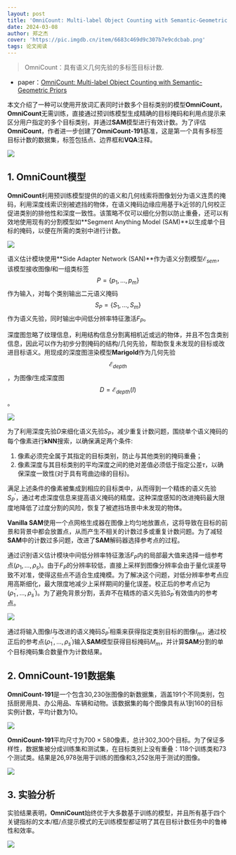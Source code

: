 ```yaml
---
layout: post
title: 'OmniCount: Multi-label Object Counting with Semantic-Geometric Priors'
date: 2024-03-08
author: 郑之杰
cover: 'https://pic.imgdb.cn/item/6683c469d9c307b7e9cdcbab.png'
tags: 论文阅读
---
```


> OmniCount：具有语义几何先验的多标签目标计数.

- paper：[OmniCount: Multi-label Object Counting with Semantic-Geometric Priors](https://arxiv.org/abs/2403.05435)

本文介绍了一种可以使用开放词汇表同时计数多个目标类别的模型**OmniCount**，**OmniCount**无需训练，直接通过预训练模型生成精确的目标掩码和利用点提示来区分用户指定的多个目标类别，并通过**SAM**模型进行有效计数。为了评估**OmniCount**，作者进一步创建了**OmniCount-191**基准，这是第一个具有多标签目标计数的数据集，标签包括点、边界框和**VQA**注释。

![](https://pic.imgdb.cn/item/66850e67d9c307b7e90b914b.png)

## 1. OmniCount模型

**OmniCount**利用预训练模型提供的的语义和几何线索将图像划分为语义连贯的掩码，利用深度线索识别被遮挡的物体，在语义掩码边缘应用基于k近邻的几何校正促进类别的排他性和深度一致性。该策略不仅可以细化分割以防止重叠，还可以有效地使用现有的分割模型如**Segment Anything Model (SAM)**以生成单个目标的掩码，以便在所需的类别中进行计数。

![](https://pic.imgdb.cn/item/66850f55d9c307b7e90d89c8.png)

语义估计模块使用**Side Adapter Network (SAN)**作为语义分割模型$\mathcal{E}_{sem}$，该模型接收图像$I$和一组类标签$$P = \{p_1,...,p_m\}$$作为输入，对每个类别输出二元语义掩码$$S_P = \{S_1,...,S_m\}$$作为语义先验，同时输出中间低分辨率特征激活$F_P$。

深度图忽略了纹理信息，利用结构信息分割离相机近或远的物体，并且不包含类别信息，因此可以作为初步分割掩码的结构/几何先验，帮助恢复未发现的目标或改进目标语义。用现成的深度图渲染模型**Marigold**作为几何先验$$\mathcal{E}_{depth}$$，为图像$I$生成深度图$$D = \mathcal{E}_{depth}(I)$$。

![](https://pic.imgdb.cn/item/668511cbd9c307b7e91380c1.png)

为了利用深度先验$D$来细化语义先验$S_P$，减少重复计数问题，围绕单个语义掩码的每个像素进行**kNN**搜索，以确保满足两个条件:
1. 像素必须完全属于其指定的目标类别，防止与其他类别的掩码重叠；
2. 像素深度与其目标类别的平均深度之间的绝对差值必须低于指定公差$τ$，以确保深度一致性(对于具有弯曲边缘的目标)。

满足上述条件的像素被集成到相应的目标类中，从而得到一个精炼的语义先验$S_P^\prime$，通过考虑深度信息来提高语义掩码的精度。这种深度感知的改进掩码最大限度地降低了过度分割的风险，恢复了被遮挡场景中未发现的物体。

**Vanilla SAM**使用一个点网格生成器在图像上均匀地放置点，这将导致在目标的前景和背景中都会放置点，从而产生不相关的计数过多或重复计数问题。为了减轻**SAM**中的计数过多问题，改进了**SAM**解码器选择参考点的过程。

通过识别语义估计模块中间低分辨率特征激活$F_P$内的局部最大值来选择一组参考点$(\rho_1,...,\rho_s)$。由于$F_P$的分辨率较低，直接上采样到图像分辨率会由于量化误差导致不对准，使得这些点不适合生成掩模。为了解决这个问题，对低分辨率参考点应用高斯细化，最大限度地减少上采样期间的量化误差。校正后的参考点记为$(\rho_1^\prime,...,\rho_s^\prime)$。为了避免背景分割，丢弃不在精炼的语义先验$S_P^\prime$有效值内的参考点。

![](https://pic.imgdb.cn/item/668513e6d9c307b7e91909b0.png)

通过将输入图像$I$与改进的语义掩码$S_P^\prime$相乘来获得指定类别目标的图像$I_m$，通过校正后的参考点$(\rho_1^\prime,...,\rho_s^\prime)$输入**SAM**模型获得目标掩码$M_m$，并计算**SAM**分割的单个目标掩码集合数量作为计数结果。

## 2. OmniCount-191数据集

**OmniCount-191**是一个包含30,230张图像的新数据集，涵盖191个不同类别，包括厨房用具、办公用品、车辆和动物。该数据集的每个图像具有从1到160的目标实例计数，平均计数为10。

![](https://pic.imgdb.cn/item/668515dfd9c307b7e91db0b5.png)

**OmniCount-191**平均尺寸为700 × 580像素，总计302,300个目标。为了保证多样性，数据集被分成训练集和测试集，在目标类别上没有重叠：118个训练类和73个测试类。结果是26,978张用于训练的图像和3,252张用于测试的图像。

![](https://pic.imgdb.cn/item/66851652d9c307b7e91f19f4.png)

## 3. 实验分析

实验结果表明，**OmniCount**始终优于大多数基于训练的模型，并且所有基于四个关键指标的文本/框/点提示模式的无训练模型都证明了其在目标计数任务中的鲁棒性和效率。

![](https://pic.imgdb.cn/item/66852ae8d9c307b7e946a098.png)